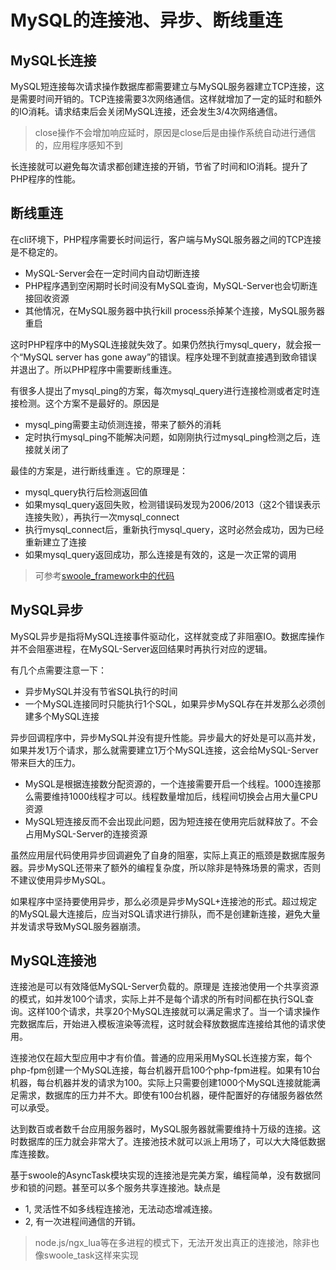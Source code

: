 # MySQL的连接池、异步、断线重连
## MySQL长连接
MySQL短连接每次请求操作数据库都需要建立与MySQL服务器建立TCP连接，这是需要时间开销的。TCP连接需要3次网络通信。这样就增加了一定的延时和额外的IO消耗。请求结束后会关闭MySQL连接，还会发生3/4次网络通信。

>close操作不会增加响应延时，原因是close后是由操作系统自动进行通信的，应用程序感知不到

长连接就可以避免每次请求都创建连接的开销，节省了时间和IO消耗。提升了PHP程序的性能。

## 断线重连
在cli环境下，PHP程序需要长时间运行，客户端与MySQL服务器之间的TCP连接是不稳定的。

* MySQL-Server会在一定时间内自动切断连接
* PHP程序遇到空闲期时长时间没有MySQL查询，MySQL-Server也会切断连接回收资源
* 其他情况，在MySQL服务器中执行kill process杀掉某个连接，MySQL服务器重启

这时PHP程序中的MySQL连接就失效了。如果仍然执行mysql_query，就会报一个“MySQL server has gone away”的错误。程序处理不到就直接遇到致命错误并退出了。所以PHP程序中需要断线重连。

有很多人提出了mysql_ping的方案，每次mysql_query进行连接检测或者定时连接检测。这个方案不是最好的。原因是

* mysql_ping需要主动侦测连接，带来了额外的消耗
* 定时执行mysql_ping不能解决问题，如刚刚执行过mysql_ping检测之后，连接就关闭了

最佳的方案是，进行断线重连 。它的原理是：

* mysql_query执行后检测返回值
* 如果mysql_query返回失败，检测错误码发现为2006/2013（这2个错误表示连接失败），再执行一次mysql_connect
* 执行mysql_connect后，重新执行mysql_query，这时必然会成功，因为已经重新建立了连接
* 如果mysql_query返回成功，那么连接是有效的，这是一次正常的调用

>可参考[swoole_framework中的代码](https://github.com/swoole/framework/blob/master/libs/Swoole/Database/MySQL.php)

## MySQL异步

MySQL异步是指将MySQL连接事件驱动化，这样就变成了非阻塞IO。数据库操作并不会阻塞进程，在MySQL-Server返回结果时再执行对应的逻辑。

有几个点需要注意一下：

* 异步MySQL并没有节省SQL执行的时间
* 一个MySQL连接同时只能执行1个SQL，如果异步MySQL存在并发那么必须创建多个MySQL连接

异步回调程序中，异步MySQL并没有提升性能。异步最大的好处是可以高并发，如果并发1万个请求，那么就需要建立1万个MySQL连接，这会给MySQL-Server带来巨大的压力。

* MySQL是根据连接数分配资源的，一个连接需要开启一个线程。1000连接那么需要维持1000线程才可以。线程数量增加后，线程间切换会占用大量CPU资源
* MySQL短连接反而不会出现此问题，因为短连接在使用完后就释放了。不会占用MySQL-Server的连接资源

虽然应用层代码使用异步回调避免了自身的阻塞，实际上真正的瓶颈是数据库服务器。异步MySQL还带来了额外的编程复杂度，所以除非是特殊场景的需求，否则不建议使用异步MySQL。

如果程序中坚持要使用异步，那么必须是异步MySQL+连接池的形式。超过规定的MySQL最大连接后，应当对SQL请求进行排队，而不是创建新连接，避免大量并发请求导致MySQL服务器崩溃。

## MySQL连接池
连接池是可以有效降低MySQL-Server负载的。原理是 连接池使用一个共享资源的模式，如并发100个请求，实际上并不是每个请求的所有时间都在执行SQL查询。这样100个请求，共享20个MySQL连接就可以满足需求了。当一个请求操作完数据库后，开始进入模板渲染等流程，这时就会释放数据库连接给其他的请求使用。

连接池仅在超大型应用中才有价值。普通的应用采用MySQL长连接方案，每个php-fpm创建一个MySQL连接，每台机器开启100个php-fpm进程。如果有10台机器，每台机器并发的请求为100。实际上只需要创建1000个MySQL连接就能满足需求，数据库的压力并不大。即使有100台机器，硬件配置好的存储服务器依然可以承受。

达到数百或者数千台应用服务器时，MySQL服务器就需要维持十万级的连接。这时数据库的压力就会非常大了。连接池技术就可以派上用场了，可以大大降低数据库连接数。

基于swoole的AsyncTask模块实现的连接池是完美方案，编程简单，没有数据同步和锁的问题。甚至可以多个服务共享连接池。缺点是

* 1, 灵活性不如多线程连接池，无法动态增减连接。
* 2, 有一次进程间通信的开销。

> node.js/ngx_lua等在多进程的模式下，无法开发出真正的连接池，除非也像swoole_task这样来实现
